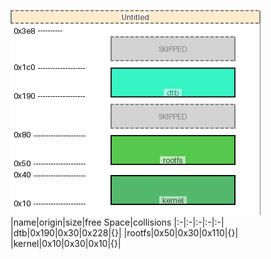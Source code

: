 ![memory map diagram](test_generate_doc_example_normal_cropped.png)
|name|origin|size|free Space|collisions
|:-|:-|:-|:-|:-|
|<span style='color:(93, 27, 120, 75)'>dtb</span>|0x190|0x30|0x228|{}|
|<span style='color:(194, 175, 66, 158)'>rootfs</span>|0x50|0x30|0x110|{}|
|<span style='color:(206, 81, 126, 66)'>kernel</span>|0x10|0x30|0x10|{}|
